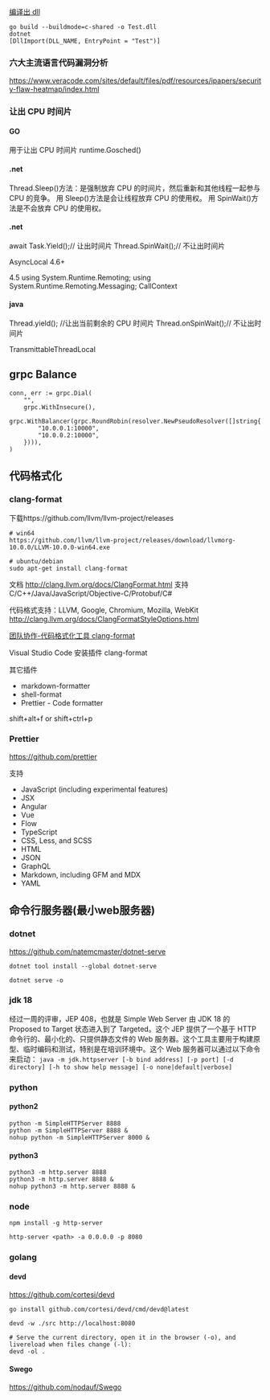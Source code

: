 [编译出 dll](https://www.cnblogs.com/timeddd/p/11731160.html)

```
go build --buildmode=c-shared -o Test.dll
dotnet
[DllImport(DLL_NAME, EntryPoint = "Test")]
```
### 六大主流语言代码漏洞分析
https://www.veracode.com/sites/default/files/pdf/resources/ipapers/security-flaw-heatmap/index.html

### 让出 CPU 时间片

#### GO

用于让出 CPU 时间片
runtime.Gosched()

#### .net

Thread.Sleep()方法：是强制放弃 CPU 的时间片，然后重新和其他线程一起参与 CPU 的竞争。
用 Sleep()方法是会让线程放弃 CPU 的使用权。
用 SpinWait()方法是不会放弃 CPU 的使用权。

#### .net

await Task.Yield();// 让出时间片
Thread.SpinWait();// 不让出时间片

AsyncLocal 4.6+

4.5
using System.Runtime.Remoting;
using System.Runtime.Remoting.Messaging;
CallContext

#### java

Thread.yield(); //让出当前剩余的 CPU 时间片
Thread.onSpinWait();// 不让出时间片

TransmittableThreadLocal

## grpc Balance

```
conn, err := grpc.Dial(
    "",
    grpc.WithInsecure(),
    grpc.WithBalancer(grpc.RoundRobin(resolver.NewPseudoResolver([]string{
        "10.0.0.1:10000",
        "10.0.0.2:10000",
    }))),
)
```

## 代码格式化

### clang-format

下载https://github.com/llvm/llvm-project/releases

```
# win64
https://github.com/llvm/llvm-project/releases/download/llvmorg-10.0.0/LLVM-10.0.0-win64.exe

# ubuntu/debian
sudo apt-get install clang-format
```

文档
http://clang.llvm.org/docs/ClangFormat.html
支持 C/C++/Java/JavaScript/Objective-C/Protobuf/C#

代码格式支持：LLVM, Google, Chromium, Mozilla, WebKit
http://clang.llvm.org/docs/ClangFormatStyleOptions.html

[团队协作-代码格式化工具 clang-format](https://www.toutiao.com/i6886080589141639693)

Visual Studio Code 安装插件 clang-format

其它插件

- markdown-formatter
- shell-format
- Prettier - Code formatter

shift+alt+f
or
shift+ctrl+p

### Prettier
https://github.com/prettier

支持
- JavaScript (including experimental features)
- JSX
- Angular
- Vue
- Flow
- TypeScript
- CSS, Less, and SCSS
- HTML
- JSON
- GraphQL
- Markdown, including GFM and MDX
- YAML

## 命令行服务器(最小web服务器)
### dotnet
https://github.com/natemcmaster/dotnet-serve
```
dotnet tool install --global dotnet-serve

dotnet serve -o
```

### jdk 18
经过一周的评审，JEP 408，也就是 Simple Web Server 由 JDK 18 的 Proposed to Target 状态进入到了 Targeted。这个 JEP 提供了一个基于 HTTP 命令行的、最小化的、只提供静态文件的 Web 服务器。这个工具主要用于构建原型、临时编码和测试，特别是在培训环境中。这个 Web 服务器可以通过以下命令来启动：
`java -m jdk.httpserver [-b bind address] [-p port] [-d directory] [-h to show help message] [-o none|default|verbose]`

### python
#### python2
```
python -m SimpleHTTPServer 8888
python -m SimpleHTTPServer 8888 &
nohup python -m SimpleHTTPServer 8000 &
```
#### python3
```
python3 -m http.server 8888
python3 -m http.server 8888 &
nohup python3 -m http.server 8888 &
```

### node
```
npm install -g http-server

http-server <path> -a 0.0.0.0 -p 8080
```

### golang
#### devd
https://github.com/cortesi/devd
```
go install github.com/cortesi/devd/cmd/devd@latest

devd -w ./src http://localhost:8080

# Serve the current directory, open it in the browser (-o), and livereload when files change (-l):
devd -ol .
```
#### Swego
https://github.com/nodauf/Swego
